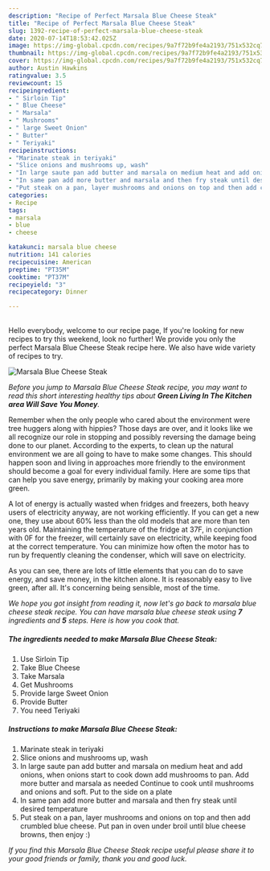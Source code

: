 ```yaml
---
description: "Recipe of Perfect Marsala Blue Cheese Steak"
title: "Recipe of Perfect Marsala Blue Cheese Steak"
slug: 1392-recipe-of-perfect-marsala-blue-cheese-steak
date: 2020-07-14T18:53:42.025Z
image: https://img-global.cpcdn.com/recipes/9a7f72b9fe4a2193/751x532cq70/marsala-blue-cheese-steak-recipe-main-photo.jpg
thumbnail: https://img-global.cpcdn.com/recipes/9a7f72b9fe4a2193/751x532cq70/marsala-blue-cheese-steak-recipe-main-photo.jpg
cover: https://img-global.cpcdn.com/recipes/9a7f72b9fe4a2193/751x532cq70/marsala-blue-cheese-steak-recipe-main-photo.jpg
author: Austin Hawkins
ratingvalue: 3.5
reviewcount: 15
recipeingredient:
- " Sirloin Tip"
- " Blue Cheese"
- " Marsala"
- " Mushrooms"
- " large Sweet Onion"
- " Butter"
- " Teriyaki"
recipeinstructions:
- "Marinate steak in teriyaki"
- "Slice onions and mushrooms up, wash"
- "In large saute pan add butter and marsala on medium heat and add onions, when onions start to cook down add mushrooms to pan. Add more butter and marsala as needed Continue to cook until mushrooms and onions and soft. Put to the side on a plate"
- "In same pan add more butter and marsala and then fry steak until desired temperature"
- "Put steak on a pan, layer mushrooms and onions on top and then add crumbled blue cheese. Put pan in oven under broil until blue cheese browns, then enjoy :)"
categories:
- Recipe
tags:
- marsala
- blue
- cheese

katakunci: marsala blue cheese 
nutrition: 141 calories
recipecuisine: American
preptime: "PT35M"
cooktime: "PT37M"
recipeyield: "3"
recipecategory: Dinner

---
```

<br>
Hello everybody, welcome to our recipe page, If you're looking for new recipes to try this weekend, look no further! We provide you only the perfect Marsala Blue Cheese Steak recipe here. We also have wide variety of recipes to try.
<br>


![Marsala Blue Cheese Steak](https://img-global.cpcdn.com/recipes/9a7f72b9fe4a2193/751x532cq70/marsala-blue-cheese-steak-recipe-main-photo.jpg)

<i>Before you jump to Marsala Blue Cheese Steak recipe, you may want to read this short interesting healthy tips about 
<strong>Green Living In The Kitchen area Will Save You Money</strong>.</i>
</br>

Remember when the only people who cared about the environment were tree huggers along with hippies? Those days are over, and it looks like we all recognize our role in stopping and possibly reversing the damage being done to our planet. According to the experts, to clean up the natural environment we are all going to have to make some changes. This should happen soon and living in approaches more friendly to the environment should become a goal for every individual family. Here are some tips that can help you save energy, primarily by making your cooking area more green.

A lot of energy is actually wasted when fridges and freezers, both heavy users of electricity anyway, are not working efficiently. If you can get a new one, they use about 60% less than the old models that are more than ten years old. Maintaining the temperature of the fridge at 37F, in conjunction with 0F for the freezer, will certainly save on electricity, while keeping food at the correct temperature. You can minimize how often the motor has to run by frequently cleaning the condenser, which will save on electricity.

As you can see, there are lots of little elements that you can do to save energy, and save money, in the kitchen alone. It is reasonably easy to live green, after all. It's concerning being sensible, most of the time.


<i>We hope you got insight from reading it, now let's go back to marsala blue cheese steak recipe. You can have marsala blue cheese steak using <strong>7</strong> ingredients and <strong>5</strong> steps. Here is how you cook that.
</i>

##### The ingredients needed to make Marsala Blue Cheese Steak:

1. Use  Sirloin Tip
1. Take  Blue Cheese
1. Take  Marsala
1. Get  Mushrooms
1. Provide  large Sweet Onion
1. Provide  Butter
1. You need  Teriyaki


##### Instructions to make Marsala Blue Cheese Steak:

1. Marinate steak in teriyaki
1. Slice onions and mushrooms up, wash
1. In large saute pan add butter and marsala on medium heat and add onions, when onions start to cook down add mushrooms to pan. Add more butter and marsala as needed Continue to cook until mushrooms and onions and soft. Put to the side on a plate
1. In same pan add more butter and marsala and then fry steak until desired temperature
1. Put steak on a pan, layer mushrooms and onions on top and then add crumbled blue cheese. Put pan in oven under broil until blue cheese browns, then enjoy :)


<i>If you find this Marsala Blue Cheese Steak recipe useful please share it to your good friends or family, thank you and good luck.</i>
